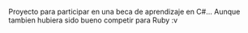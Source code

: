 Proyecto para participar en una beca de aprendizaje en C#... Aunque tambien hubiera sido bueno competir para Ruby :v
